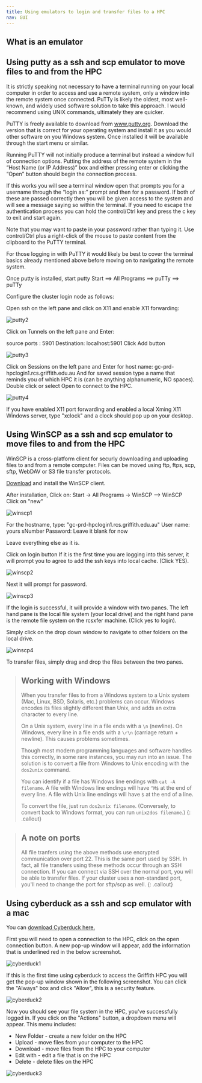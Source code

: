 ```yaml
---
title: Using emulators to login and transfer files to a HPC
nav: GUI
---
```


## What is an emulator

## Using putty as a ssh and scp emulator to move files to and from the HPC 

It is strictly speaking not necessary to have a terminal running on your local computer in order to access and use a remote system, only a window into the remote system once connected. PuTTy is likely the oldest, most well-known, and widely used software solution to take this approach. I would recommend using UNIX commands, ultimately they are quicker.

PuTTY is freely available to download from www.putty.org. Download the version that is correct for your operating system and install it as you would other software on you Windows system. Once installed it will be available through the start menu or similar.

Running PuTTY will not initially produce a terminal but instead a window full of connection options. Putting the address of the remote system in the “Host Name (or IP Address)” box and either pressing enter or clicking the “Open” button should begin the connection process.

If this works you will see a terminal window open that prompts you for a username through the “login as:” prompt and then for a password. If both of these are passed correctly then you will be given access to the system and will see a message saying so within the terminal. If you need to escape the authentication process you can hold the control/Ctrl key and press the c key to exit and start again.

Note that you may want to paste in your password rather than typing it. Use control/Ctrl plus a right-click of the mouse to paste content from the clipboard to the PuTTY terminal.

For those logging in with PuTTY it would likely be best to cover the terminal basics already mentioned above before moving on to navigating the remote system. 

Once putty is installed, start putty
Start ==> All Programs ==> puTTy ==> puTTy

Configure the cluster login node as follows:

Open ssh on the left pane and click on X11 and enable X11 forwarding:

![putty2](../images/putty1.JPG)

Click on Tunnels on the left pane and Enter:

source ports : 5901
Destination: localhost:5901
Click Add button

![putty3](../images/putty2.JPG)

Click on Sessions on the left pane and Enter for host name: gc-prd-hpclogin1.rcs.griffith.edu.au
And for saved session type a name that reminds you of which HPC it is (can be anything alphanumeric, NO spaces). Double click or select Open to connect to the HPC.

![putty4](../images/putty3.JPG)

If you have enabled X11 port forwarding and enabled a local Xming X11 Windows server, type "xclock" and a clock should pop up on your desktop.


## Using WinSCP as a ssh and scp emulator to move files to and from the HPC

WinSCP is a cross-platform client for securly downloading and uploading files to and from a remote computer. Files can be moved using ftp, ftps, scp, sftp, WebDAV or S3 file transfer protocols.

<a href="https://winscp.net/download/WinSCP-5.15.9-Setup.exe" target="_blank">Download</a> and install the WinSCP client.

After installation, Click on:
Start -> All Programs -> WinSCP --> WinSCP
Click on "new"

![winscp1](../images/winscp1.JPG)

For the hostname, type: "gc-prd-hpclogin1.rcs.griffith.edu.au"
User name: yours sNumber
Password: Leave it blank for now

Leave everything else as it is.

Click on login button
If it is the first time you are logging into this server, it will prompt you to agree to add the ssh keys into local cache. (Click YES).

![winscp2](../images/winscp2.JPG)

Next it will prompt for password.

![winscp3](../images/winscp3.JPG)

If the login is successful, it will provide a window with two panes.
The left hand pane is the local file system (your local drive) and the right hand pane is the remote file system on the rcsxfer machine.
(Click yes to login).

Simply click on the drop down window to navigate to other folders on the local drive.

![winscp4](../images/winscp4.png)

To transfer files, simply drag and drop the files between the two panes.

> ## Working with Windows
> When you transfer files to from a Windows system to a Unix system 
> (Mac, Linux, BSD, Solaris, etc.) problems can occur.
> Windows encodes its files slightly different than Unix,
> and adds an extra character to every line.
> 
> On a Unix system, every line in a file ends with a `\n` (newline).
> On Windows, every line in a file ends with a `\r\n` (carriage return + newline).
> This causes problems sometimes.
> 
> Though most modern programming languages and software handles this correctly,
> in some rare instances, you may run into an issue.
> The solution is to convert a file from Windows to Unix encoding with the `dos2unix` command.
> 
> You can identify if a file has Windows line endings with `cat -A filename`.
> A file with Windows line endings will have `^M$` at the end of every line.
> A file with Unix line endings will have `$` at the end of a line.
> 
> To convert the file, just run `dos2unix filename`.
> (Conversely, to convert back to Windows format, you can run `unix2dos filename`.)
{: .callout}

> ## A note on ports
> All file tranfers using the above methods use encrypted communication over port 22.
> This is the same port used by SSH.
> In fact, all file transfers using these methods occur through an SSH connection.
> If you can connect via SSH over the normal port, you will be able to transfer files.
> If your cluster uses a non-standard port, you'll need to change the port for sftp/scp 
> as well.
{: .callout}


## Using cyberduck as a ssh and scp emulator with a mac

You can <a href="https://cyberduck.io/download/" target="_blank"> download Cyberduck here. </a>

First you will need to open a connection to the HPC, click on the open connection button. A new pop-up window will appear, add the information that is underlined red in the below screenshot.

![cyberduck1](../images/cyberduck1.png)

If this is the first time using cyberduck to access the Griffith HPC you will get the pop-up window shown in the following screenshot. You can click the "Always" box and click "Allow", this is a security feature.

![cyberduck2](../images/cyberduck2.png)

Now you should see your file system in the HPC, you've successfully logged in. If you click on the "Actions" button, a dropdown menu will appear. 
This menu includes:
* New Folder - create a new folder on the HPC
* Upload - move files from your computer to the HPC
* Download - move files from the HPC to your computer
* Edit with - edit a file that is on the HPC
* Delete - delete files on the HPC

![cyberduck3](../images/cyberduck3.png)
